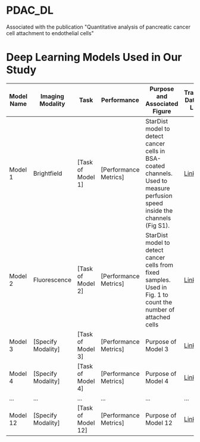 # PDAC_DL
Associated with the publication "Quantitative analysis of pancreatic cancer cell attachment to endothelial cells"




# Deep Learning Models Used in Our Study

| Model Name | Imaging Modality | Task | Performance | Purpose and Associated Figure | Training Dataset Link | Training Notebook Link |
|------------|------------------|------|-------------|-------------------------------|-----------------------|------------------------|
| Model 1    | Brightfield      | [Task of Model 1] | [Performance Metrics] | StarDist model to detect cancer cells in BSA-coated channels. Used to measure perfusion speed inside the channels (Fig S1). | [Link](https://zenodo.org/records/4091474) | [StarDist 2D Notebook](https://github.com/HenriquesLab/ZeroCostDL4Mic/wiki#segmentation-networks) |
| Model 2    | Fluorescence     | [Task of Model 2] | [Performance Metrics] | StarDist model to detect cancer cells from fixed samples. Used in Fig. 1 to count the number of attached cells | [Link](URL_for_Dataset_2) | [Notebook](URL_for_Notebook_2) |
| Model 3    | [Specify Modality] | [Task of Model 3] | [Performance Metrics] | Purpose of Model 3 | [Link](URL_for_Dataset_3) | [Notebook](URL_for_Notebook_3) |
| Model 4    | [Specify Modality] | [Task of Model 4] | [Performance Metrics] | Purpose of Model 4 | [Link](URL_for_Dataset_4) | [Notebook](URL_for_Notebook_4) |
| ...        | ...              | ...  | ...         | ...                             | ...                   | ...                    |
| Model 12   | [Specify Modality] | [Task of Model 12] | [Performance Metrics] | Purpose of Model 12 | [Link](URL_for_Dataset_12) | [Notebook](URL_for_Notebook_12) |
